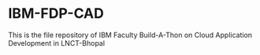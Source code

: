 # IBM-FDP-CAD
This is the file repository of  IBM Faculty Build-A-Thon on Cloud Application Development in LNCT-Bhopal

